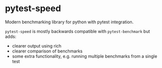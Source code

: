 # pytest-speed

Modern benchmarking library for python with pytest integration.

`pytest-speed` is mostly backwards compatible with `pytest-benchmark` but adds:
* clearer output using rich
* clearer comparison of benchmarks
* some extra functionality, e.g. running multiple benchmarks from a single test

